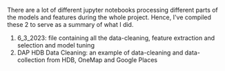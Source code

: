 There are a lot of different jupyter notebooks processing different parts of the models and features during the whole project. Hence, I've compiled these 2 to serve as a summary of what I did.

1. 6_3_2023: file containing all the data-cleaning, feature extraction and selection and model tuning
2. DAP HDB Data Cleaning: an example of data-cleaning and data-collection from HDB, OneMap and Google Places